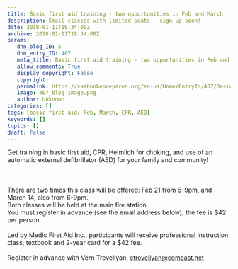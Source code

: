 ```yaml
---
title: Basic first aid training - two opportunities in Feb and March
description: Small classes with limited seats - sign up soon!
date: 2018-01-11T19:34:00Z
archive: 2018-01-11T19:34:00Z
params:
   dnn_blog_ID: 5
   dnn_entry_ID: 407
   meta_title: Basic first aid training - two opportunities in Feb and March
   allow_comments: True
   display_copyright: False
   copyright: 
   permalink: https://vashonbeprepared.org/en-us/Home/EntryId/407/Basic-first-aid-training-two-opportunities-in-Feb-and-March
   image: 407_blog-image.png
   author: Unknown
categories: []
tags: [basic first aid, Feb, March, CPR, AED]
keywords: []
topics: []
draft: False
---
```


Get training in basic first aid, CPR, Heimlich for choking, and use of an automatic external defibrillator (AED) for your family and community!<br />
<br />
<br />
<br />
There are two times this class will be offered: Feb 21 from 6-9pm, and March 14, also from 6-9pm. <br />
Both classes will be held at the main fire station. <br />
You must register in advance (see the email address below); the fee is $42 per person.<br />
<br />
Led by Medic First Aid Inc., participants will receive professional instruction class, textbook and 2-year card for a $42 fee.<br />
<br />
Register in advance with Vern Trevellyan, ctrevellyan@comcast.net
